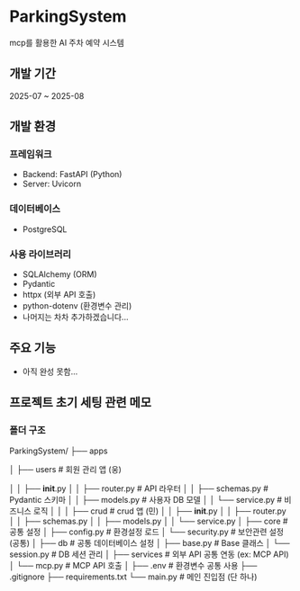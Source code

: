 # ParkingSystem


mcp를 활용한 AI 주차 예약 시스템





## 개발 기간


2025-07 ~ 2025-08





## 개발 환경


### 프레임워크

- Backend: FastAPI (Python)
- Server: Uvicorn

### 데이터베이스

- PostgreSQL

### 사용 라이브러리

- SQLAlchemy (ORM)
- Pydantic
- httpx (외부 API 호출)
- python-dotenv (환경변수 관리)
- 나머지는 차차 추가하겠습니다...





## 주요 기능


- 아직 완성 못함...





## 프로젝트 초기 세팅 관련 메모


### 폴더 구조

ParkingSystem/
├── apps


│   ├── users               # 회원 관리 앱 (웅)


│   │   ├── __init__.py
│   │   ├── router.py       # API 라우터
│   │   ├── schemas.py      # Pydantic 스키마
│   │   ├── models.py       # 사용자 DB 모델
│   │   └── service.py      # 비즈니스 로직
│   │
│   ├── crud                # crud 앱 (민)
│   │   ├── __init__.py
│   │   ├── router.py
│   │   ├── schemas.py
│   │   ├── models.py
│   │   └── service.py
│
├── core                    # 공통 설정
│   ├── config.py           # 환경설정 로드
│   └── security.py         # 보안관련 설정 (공통)
│
├── db                      # 공통 데이터베이스 설정
│   ├── base.py             # Base 클래스
│   └── session.py          # DB 세션 관리
│
├── services                # 외부 API 공통 연동 (ex: MCP API)
│   └── mcp.py              # MCP API 호출
│
├── .env                    # 환경변수 공통 사용
├── .gitignore
├── requirements.txt
└── main.py                 # 메인 진입점 (단 하나)

